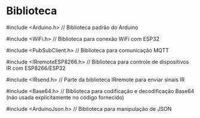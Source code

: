 # Biblioteca 
#include <Arduino.h> // Biblioteca padrão do Arduino

#include <WiFi.h> // Biblioteca para conexão WiFi com ESP32

#include <PubSubClient.h> // Biblioteca para comunicação MQTT

#include <IRremoteESP8266.h> // Biblioteca para controle de dispositivos IR com ESP8266/ESP32

#include <IRsend.h> // Parte da biblioteca IRremote para enviar sinais IR

#include <Base64.h> // Biblioteca para codificação e decodificação Base64 (não usada explicitamente no código fornecido)

#include <ArduinoJson.h>  // Biblioteca para manipulação de JSON

